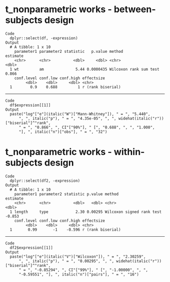 # t_nonparametric works - between-subjects design

    Code
      dplyr::select(df, -expression)
    Output
      # A tibble: 1 x 10
        parameter1 parameter2 statistic   p.value method                 estimate
        <chr>      <chr>          <dbl>     <dbl> <chr>                     <dbl>
      1 wt         am              5.44 0.0000435 Wilcoxon rank sum test    0.866
        conf.level conf.low conf.high effectsize       
             <dbl>    <dbl>     <dbl> <chr>            
      1        0.9    0.688         1 r (rank biserial)

---

    Code
      df$expression[[1]]
    Output
      paste("log"["e"](italic("W")["Mann-Whitney"]), " = ", "5.440", 
          ", ", italic("p"), " = ", "4.35e-05", ", ", widehat(italic("r"))["biserial"]^"rank", 
          " = ", "0.866", ", CI"["90%"], " [", "0.688", ", ", "1.000", 
          "], ", italic("n")["obs"], " = ", "32")

# t_nonparametric works - within-subjects design

    Code
      dplyr::select(df2, -expression)
    Output
      # A tibble: 1 x 10
        parameter1 parameter2 statistic p.value method                    estimate
        <chr>      <chr>          <dbl>   <dbl> <chr>                        <dbl>
      1 length     type            2.30 0.00295 Wilcoxon signed rank test   -0.853
        conf.level conf.low conf.high effectsize       
             <dbl>    <dbl>     <dbl> <chr>            
      1       0.99       -1    -0.596 r (rank biserial)

---

    Code
      df2$expression[[1]]
    Output
      paste("log"["e"](italic("V")["Wilcoxon"]), " = ", "2.30259", 
          ", ", italic("p"), " = ", "0.00295", ", ", widehat(italic("r"))["biserial"]^"rank", 
          " = ", "-0.85294", ", CI"["99%"], " [", "-1.00000", ", ", 
          "-0.59551", "], ", italic("n")["pairs"], " = ", "16")

